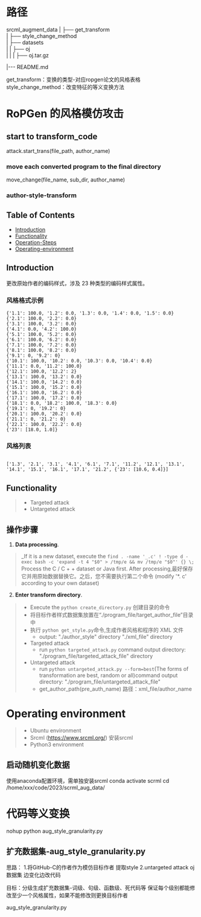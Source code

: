 # 路径
srcml_augment_data
|   ├── get_transform\
|   ├── style_change_method\
|   ├── datasets\
|   |   ├── oj\
|   |   |    ├── oj.tar.gz

|--- README.md

get_transform：变换的类型-对应ropgen论文的风格表格
style_change_method：改变特征的等义变换方法






# RoPGen 的风格模仿攻击
## start to transform_code
attack.start_trans(file_path, author_name)
### move each converted program to the final directory
move_change(file_name, sub_dir, author_name)


### author-style-transform

## Table of Contents

- [Introduction](#introduction)
- [Functionality](#functionality)
- [Operation-Steps](#operation-steps)
- [Operating-environment](#operating-environment)

## Introduction

更改原始作者的编码样式，涉及 23 种类型的编码样式属性。


### 风格格式示例
```
{'1.1': 100.0, '1.2': 0.0, '1.3': 0.0, '1.4': 0.0, '1.5': 0.0}
{'2.1': 100.0, '2.2': 0.0}
{'3.1': 100.0, '3.2': 0.0}
{'4.1': 0.0, '4.2': 100.0}
{'5.1': 100.0, '5.2': 0.0}
{'6.1': 100.0, '6.2': 0.0}
{'7.1': 100.0, '7.2': 0.0}
{'8.1': 100.0, '8.2': 0.0}
{'9.1': 0, '9.2': 0}
{'10.1': 100.0, '10.2': 0.0, '10.3': 0.0, '10.4': 0.0}
{'11.1': 0.0, '11.2': 100.0}
{'12.1': 100.0, '12.2': 2}
{'13.1': 100.0, '13.2': 0.0}
{'14.1': 100.0, '14.2': 0.0}
{'15.1': 100.0, '15.2': 0.0}
{'16.1': 100.0, '16.2': 0.0}
{'17.1': 100.0, '17.2': 0.0}
{'18.1': 0.0, '18.2': 100.0, '18.3': 0.0}
{'19.1': 0, '19.2': 0}
{'20.1': 100.0, '20.2': 0.0}
{'21.1': 0, '21.2': 0}
{'22.1': 100.0, '22.2': 0.0}
{'23': [18.0, 1.0]}

```
### 风格列表

```

['1.3', '2.1', '3.1', '4.1', '6.1', '7.1', '11.2', '12.1', '13.1', '14.1', '15.1', '16.1', '17.1', '21.2', {'23': [10.6, 0.4]}]
```


## Functionality

> - Targeted attack
> - Untargeted attack

## 操作步骤

1. **Data processing**.

> _If it is a new dataset, execute the `find . -name '_.c' ! -type d -exec bash -c 'expand -t 4 "$0" > /tmp/e && mv /tmp/e "$0"' {} \;` Process the C / C + + dataset or Java first. After processing,最好保存它并用原始数据替换它。之后，您不需要执行第二个命令 (modify '\*. c' according to your own dataset)

2. **Enter transform directory**.

> - Execute the `python create_directory.py` 创建目录的命令
> - 将目标作者样式数据集放置在“./program_file/target_author_file”目录中
> - 执行 `python get_style.py`命令,生成作者风格和程序的 XML 文件
>   - output:
>     "./author_style" directory
>     "./xml_file" directory
> - Targeted attack
>   - run `python targeted_attack.py` command
>     output directory: "./program_file/targeted_attack_file" directory
> - Untargeted attack
>   - run `python untargeted_attack.py --form=best`(The forms of transformation are best, random or all)command
>     output directory: "./program_file/untargeted_attack_file"
>   - get_author_path(pre_auth_name)  路径：xml_file/author_name

# Operating environment

> - Ubuntu environment
> - Srcml (https://www.srcml.org/) 安装srcml
> - Python3 environment


## 启动随机变化数据
使用anaconda配置环境，需单独安装srcml
conda activate scrml
cd /home/xxx/code/2023/scrml_aug_data/


# 代码等义变换

nohup python aug_style_granularity.py


## 扩充数据集-aug_style_granularity.py 
思路：
1.将GitHub-C的作者作为模仿目标作者
    提取style
2.untargeted attack oj数据集
    边变化边改代码

目标：分级生成扩充数据集-词级、句级、函数级、死代码等
保证每个级别都能修改至少一个风格属性，如果不能修改则更换目标作者

aug_style_granularity.py 